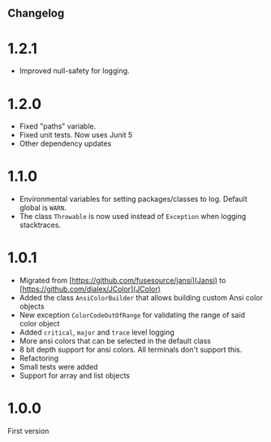 Changelog
-

# 1.2.1
* Improved null-safety for logging.

# 1.2.0
* Fixed "paths" variable.
* Fixed unit tests. Now uses Junit 5
* Other dependency updates

# 1.1.0
* Environmental variables for setting packages/classes to log. Default global is `WARN`.
* The class `Throwable` is now used instead of `Exception` when logging stacktraces.

# 1.0.1
* Migrated from [https://github.com/fusesource/jansi](Jansi) to [https://github.com/dialex/JColor](JColor)
* Added the class `AnsiColorBuilder` that allows building custom Ansi color objects
* New exception `ColorCodeOutOfRange` for validating the range of said color object
* Added `critical`, `major` and `trace` level logging
* More ansi colors that can be selected in the default class
* 8 bit depth support for ansi colors. All terminals don't support this.
* Refactoring
* Small tests were added
* Support for array and list objects

# 1.0.0
First version
